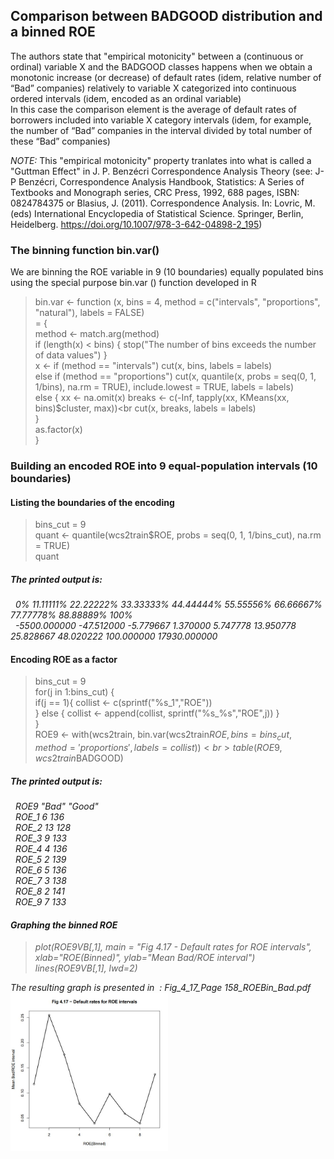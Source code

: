 ## Comparison between BADGOOD distribution and a binned ROE

The authors state that "empirical motonicity" between a (continuous or ordinal) variable X and the BADGOOD classes happens when we obtain a monotonic increase (or decrease) of default rates (idem, relative number of “Bad” companies) relatively to variable X categorized into continuous ordered intervals (idem, encoded as an ordinal variable)<br> 
In this case the comparison element is the average of default rates of borrowers included into variable X category intervals (idem, for example, the number of “Bad” companies in the interval divided by total number of these “Bad” companies)

<em>NOTE:</em> This "empirical motonicity" property tranlates into what is called a "Guttman Effect" in J. P. Benzécri Correspondence Analysis Theory (see: J-P Benzécri, Correspondence Analysis Handbook, Statistics: A Series of Textbooks and Monograph series, CRC Press, 1992, 688 pages, ISBN: 0824784375 or Blasius, J. (2011). Correspondence Analysis. In: Lovric, M. (eds) International Encyclopedia of Statistical Science. Springer, Berlin, Heidelberg. https://doi.org/10.1007/978-3-642-04898-2_195)<br>

### The binning function bin.var()
We are binning the ROE variable in 9 (10 boundaries) equally populated bins using the special purpose bin.var () function developed in R<br>
> bin.var <- function (x, bins = 4, method = c("intervals", "proportions",
    "natural"), labels = FALSE)<br>
= {<br>
    method <- match.arg(method)<br>
    if (length(x) < bins) {
        stop("The number of bins exceeds the number of data values")
    }<br>
    x <- if (method == "intervals") 
        cut(x, bins, labels = labels)<br>
    else if (method == "proportions") 
        cut(x, quantile(x, probs = seq(0, 1, 1/bins), na.rm = TRUE), 
            include.lowest = TRUE, labels = labels)<br>
    else {
        xx <- na.omit(x)
        breaks <- c(-Inf, tapply(xx, KMeans(xx, bins)$cluster, 
            max))<br
        cut(x, breaks, labels = labels)<br>
    }<br>
    as.factor(x)<br>
}<br>

### Building an encoded ROE into 9 equal-population intervals (10 boundaries)

#### Listing the boundaries of the encoding
> bins_cut = 9<br>
> quant <- quantile(wcs2train$ROE, probs = seq(0, 1, 1/bins_cut), na.rm = TRUE)<br>
> quant<br>
##### <em>The printed output is:
&nbsp;           0%    11.11111%    22.22222%    33.33333%    44.44444%    55.55556%    66.66667%    77.77778%    88.88889%         100%<br>
&nbsp; -5500.000000   -47.512000    -5.779667     1.370000     5.747778    13.950778    25.828667    48.020222   100.000000 17930.000000</em><br>

#### Encoding ROE as a factor
> bins_cut = 9<br>
> for(j in 1:bins_cut) {<br>
	if(j == 1){
		collist <- c(sprintf("%s_1","ROE"))<br>
	} else {
		collist <- append(collist, sprintf("%s_%s","ROE",j))
	}<br>
}<br>
> ROE9 <- with(wcs2train, bin.var(wcs2train$ROE, bins=bins_cut, method='proportions', labels=collist))<br>
> table(ROE9, wcs2train$BADGOOD)<br>
 ##### <em>The printed output is:      
&nbsp; ROE9    "Bad" "Good"<br>
&nbsp;   ROE_1     6    136<br>
&nbsp;   ROE_2    13    128<br>
&nbsp;   ROE_3     9    133<br>
&nbsp;   ROE_4     4    136<br>
&nbsp;   ROE_5     2    139<br>
&nbsp;   ROE_6     5    136<br>
&nbsp;   ROE_7     3    138<br>
&nbsp;   ROE_8     2    141<br>
&nbsp;   ROE_9     7    133<br>

#### Graphing the binned ROE
> plot(ROE9VB[,1], main = "Fig 4.17 - Default rates for ROE intervals", xlab="ROE(Binned)", ylab="Mean Bad/ROE interval")<br>
> lines(ROE9VB[,1], lwd=2)<br>

The resulting graph is presented in  : Fig_4_17_Page 158_ROEBin_Bad.pdf
<img src="./assets/Fig_4_17_Page 158_ROEBin_Bad.JPG" alt="drawing" width="50%"/>

